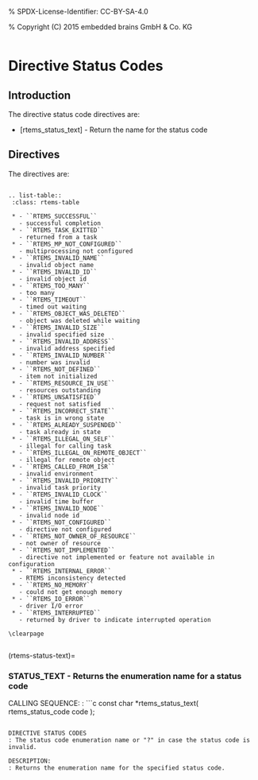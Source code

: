 % SPDX-License-Identifier: CC-BY-SA-4.0

% Copyright (C) 2015 embedded brains GmbH & Co. KG

```{index} Status Codes
```

# Directive Status Codes

## Introduction

The directive status code directives are:

- [rtems_status_text] - Return the name for the status code

## Directives

The directives are:

```{index} rtems_status_code
```

```{eval-rst}
.. list-table::
 :class: rtems-table

 * - ``RTEMS_SUCCESSFUL``
   - successful completion
 * - ``RTEMS_TASK_EXITTED``
   - returned from a task
 * - ``RTEMS_MP_NOT_CONFIGURED``
   - multiprocessing not configured
 * - ``RTEMS_INVALID_NAME``
   - invalid object name
 * - ``RTEMS_INVALID_ID``
   - invalid object id
 * - ``RTEMS_TOO_MANY``
   - too many
 * - ``RTEMS_TIMEOUT``
   - timed out waiting
 * - ``RTEMS_OBJECT_WAS_DELETED``
   - object was deleted while waiting
 * - ``RTEMS_INVALID_SIZE``
   - invalid specified size
 * - ``RTEMS_INVALID_ADDRESS``
   - invalid address specified
 * - ``RTEMS_INVALID_NUMBER``
   - number was invalid
 * - ``RTEMS_NOT_DEFINED``
   - item not initialized
 * - ``RTEMS_RESOURCE_IN_USE``
   - resources outstanding
 * - ``RTEMS_UNSATISFIED``
   - request not satisfied
 * - ``RTEMS_INCORRECT_STATE``
   - task is in wrong state
 * - ``RTEMS_ALREADY_SUSPENDED``
   - task already in state
 * - ``RTEMS_ILLEGAL_ON_SELF``
   - illegal for calling task
 * - ``RTEMS_ILLEGAL_ON_REMOTE_OBJECT``
   - illegal for remote object
 * - ``RTEMS_CALLED_FROM_ISR``
   - invalid environment
 * - ``RTEMS_INVALID_PRIORITY``
   - invalid task priority
 * - ``RTEMS_INVALID_CLOCK``
   - invalid time buffer
 * - ``RTEMS_INVALID_NODE``
   - invalid node id
 * - ``RTEMS_NOT_CONFIGURED``
   - directive not configured
 * - ``RTEMS_NOT_OWNER_OF_RESOURCE``
   - not owner of resource
 * - ``RTEMS_NOT_IMPLEMENTED``
   - directive not implemented or feature not available in configuration
 * - ``RTEMS_INTERNAL_ERROR``
   - RTEMS inconsistency detected
 * - ``RTEMS_NO_MEMORY``
   - could not get enough memory
 * - ``RTEMS_IO_ERROR``
   - driver I/O error
 * - ``RTEMS_INTERRUPTED``
   - returned by driver to indicate interrupted operation
```

```{raw} latex
\clearpage
```

```{index} rtems_status_text()
```

(rtems-status-text)=

### STATUS_TEXT - Returns the enumeration name for a status code

CALLING SEQUENCE:
: ```c
  const char *rtems_status_text(
      rtems_status_code code
  );
  ```

DIRECTIVE STATUS CODES
: The status code enumeration name or "?" in case the status code is invalid.

DESCRIPTION:
: Returns the enumeration name for the specified status code.

